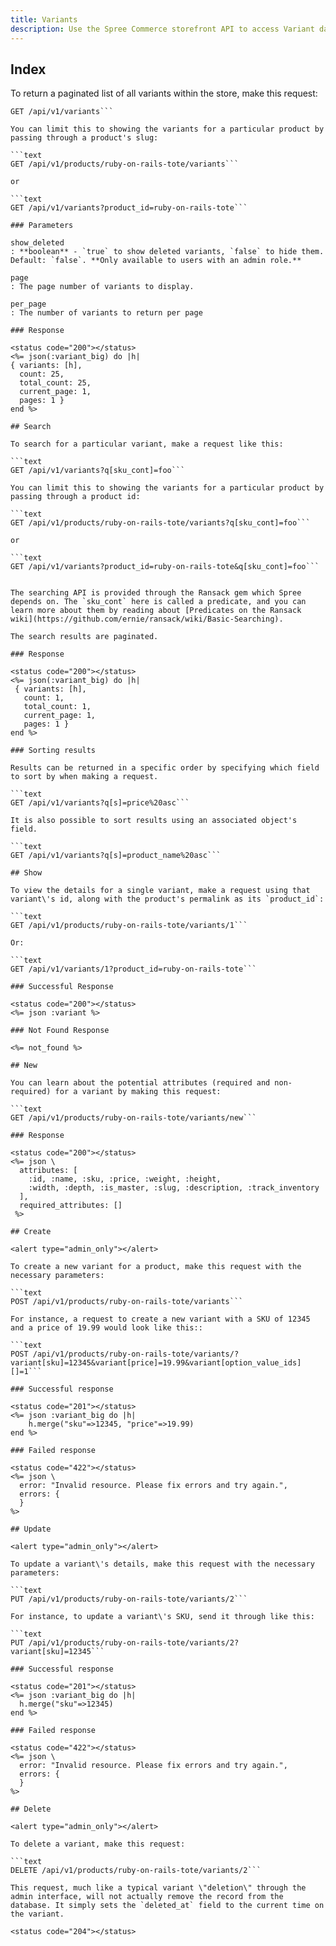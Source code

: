 ```yaml
---
title: Variants
description: Use the Spree Commerce storefront API to access Variant data.
---
```


## Index

To return a paginated list of all variants within the store, make this request:

```text
GET /api/v1/variants```

You can limit this to showing the variants for a particular product by passing through a product's slug:

```text
GET /api/v1/products/ruby-on-rails-tote/variants```

or

```text
GET /api/v1/variants?product_id=ruby-on-rails-tote```

### Parameters

show_deleted
: **boolean** - `true` to show deleted variants, `false` to hide them. Default: `false`. **Only available to users with an admin role.**

page
: The page number of variants to display.

per_page
: The number of variants to return per page

### Response

<status code="200"></status>
<%= json(:variant_big) do |h|
{ variants: [h],
  count: 25,
  total_count: 25,
  current_page: 1,
  pages: 1 }
end %>

## Search

To search for a particular variant, make a request like this:

```text
GET /api/v1/variants?q[sku_cont]=foo```

You can limit this to showing the variants for a particular product by passing through a product id:

```text
GET /api/v1/products/ruby-on-rails-tote/variants?q[sku_cont]=foo```

or

```text
GET /api/v1/variants?product_id=ruby-on-rails-tote&q[sku_cont]=foo```


The searching API is provided through the Ransack gem which Spree depends on. The `sku_cont` here is called a predicate, and you can learn more about them by reading about [Predicates on the Ransack wiki](https://github.com/ernie/ransack/wiki/Basic-Searching).

The search results are paginated.

### Response

<status code="200"></status>
<%= json(:variant_big) do |h|
 { variants: [h],
   count: 1,
   total_count: 1,
   current_page: 1,
   pages: 1 }
end %>

### Sorting results

Results can be returned in a specific order by specifying which field to sort by when making a request.

```text
GET /api/v1/variants?q[s]=price%20asc```

It is also possible to sort results using an associated object's field.

```text
GET /api/v1/variants?q[s]=product_name%20asc```

## Show

To view the details for a single variant, make a request using that variant\'s id, along with the product's permalink as its `product_id`:

```text
GET /api/v1/products/ruby-on-rails-tote/variants/1```

Or:

```text
GET /api/v1/variants/1?product_id=ruby-on-rails-tote```

### Successful Response

<status code="200"></status>
<%= json :variant %>

### Not Found Response

<%= not_found %>

## New

You can learn about the potential attributes (required and non-required) for a variant by making this request:

```text
GET /api/v1/products/ruby-on-rails-tote/variants/new```

### Response

<status code="200"></status>
<%= json \
  attributes: [
    :id, :name, :sku, :price, :weight, :height,
    :width, :depth, :is_master, :slug, :description, :track_inventory
  ],
  required_attributes: []
 %>

## Create

<alert type="admin_only"></alert>

To create a new variant for a product, make this request with the necessary parameters:

```text
POST /api/v1/products/ruby-on-rails-tote/variants```

For instance, a request to create a new variant with a SKU of 12345 and a price of 19.99 would look like this::

```text
POST /api/v1/products/ruby-on-rails-tote/variants/?variant[sku]=12345&variant[price]=19.99&variant[option_value_ids][]=1```

### Successful response

<status code="201"></status>
<%= json :variant_big do |h|
    h.merge("sku"=>12345, "price"=>19.99)
end %>

### Failed response

<status code="422"></status>
<%= json \
  error: "Invalid resource. Please fix errors and try again.",
  errors: {
  }
%>

## Update

<alert type="admin_only"></alert>

To update a variant\'s details, make this request with the necessary parameters:

```text
PUT /api/v1/products/ruby-on-rails-tote/variants/2```

For instance, to update a variant\'s SKU, send it through like this:

```text
PUT /api/v1/products/ruby-on-rails-tote/variants/2?variant[sku]=12345```

### Successful response

<status code="201"></status>
<%= json :variant_big do |h|
  h.merge("sku"=>12345)
end %>

### Failed response

<status code="422"></status>
<%= json \
  error: "Invalid resource. Please fix errors and try again.",
  errors: {
  }
%>

## Delete

<alert type="admin_only"></alert>

To delete a variant, make this request:

```text
DELETE /api/v1/products/ruby-on-rails-tote/variants/2```

This request, much like a typical variant \"deletion\" through the admin interface, will not actually remove the record from the database. It simply sets the `deleted_at` field to the current time on the variant.

<status code="204"></status>
